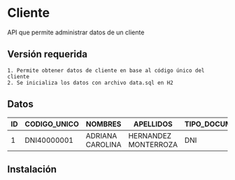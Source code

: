 # Cliente
API que permite administrar datos de un cliente
## Versión requerida

	1. Permite obtener datos de cliente en base al código único del cliente
	2. Se inicializa los datos con archivo data.sql en H2

## Datos

|ID|CODIGO_UNICO|NOMBRES|APELLIDOS|TIPO_DOCUMENTO|NUMERO_DOCUMENTO|FECHA_REGISTRO|
|----|----|----|----|----|----|----|
|1|DNI40000001|ADRIANA CAROLINA|HERNANDEZ MONTERROZA|DNI|40000001|Fecha de registro|


## Instalación

